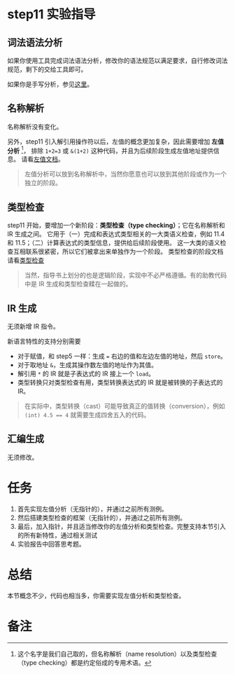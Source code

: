 # step11 实验指导

## 词法语法分析
如果你使用工具完成词法语法分析，修改你的语法规范以满足要求，自行修改词法规范，剩下的交给工具即可。

如果你是手写分析，参见[这里](./manual-parser.md)。

## 名称解析
名称解析没有变化。

另外，step11 引入解引用操作符以后，左值的概念更加复杂，因此需要增加 **左值分析** [^1]，
排除 `1+2=3` 或 `&(1+2)` 这种代码，并且为后续阶段生成左值地址提供信息。
请看[左值文档](./lvalue.md)。
> 左值分析可以放到名称解析中，当然你愿意也可以放到其他阶段或作为一个独立的阶段。

## 类型检查
step11 开始，要增加一个新阶段：**类型检查（type checking）**；它在名称解析和 IR 生成之间。
它用于（一）完成和表达式类型相关的一大类语义检查，例如 11.4 和 11.5；（二）计算表达式的类型信息，提供给后续阶段使用。
这一大类的语义检查互相联系很紧密，所以它们被拿出来单独作为一个阶段。
类型检查的阶段文档请看[类型检查](./typeck.md)
> 当然，指导书上划分的也是逻辑阶段，实现中不必严格遵循。有的助教代码中是 IR 生成和类型检查糅在一起做的。

## IR 生成
无须新增 IR 指令。

新语言特性的支持分别需要
* 对于赋值，和 step5 一样：生成 `=` 右边的值和左边左值的地址，然后 `store`。
* 对于取地址 `&`，生成其操作数左值的地址作为其值。
* 解引用 `*` 的 IR 就是子表达式的 IR 接上一个 `load`。
* 类型转换只对类型检查有用，类型转换表达式的 IR 就是被转换的子表达式的 IR。
    
> 在实际中，类型转换（cast）可能导致真正的值转换（conversion），例如 `(int) 4.5 == 4` 就需要生成四舍五入的代码。

## 汇编生成
无须修改。

# 任务
1. 首先实现左值分析（无指针的），并通过之前所有测例。
2. 然后搭建类型检查的框架（无指针的），并通过之前所有测例。
3. 最后，加入指针，并且适当修改你的左值分析和类型检查。完整支持本节引入的所有新特性，通过相关测试
4. 实验报告中回答思考题。

# 总结
本节概念不少，代码也相当多，你需要实现左值分析和类型检查。

# 备注
[^1]: 这个名字是我们自己取的，但名称解析（name resolution）以及类型检查（type checking）都是约定俗成的专用术语。
